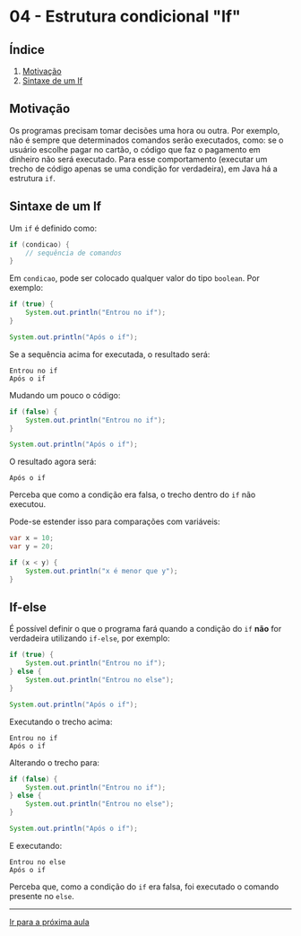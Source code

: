 04 - Estrutura condicional "If"
===============================


Índice
------

1. [Motivação](#motivação)
2. [Sintaxe de um If](#sintaxe-de-um-if)

Motivação
---------

Os programas precisam tomar decisões uma hora ou outra. Por exemplo, não é
sempre que determinados comandos serão executados, como: se o usuário escolhe
pagar no cartão, o código que faz o pagamento em dinheiro não será executado.
Para esse comportamento (executar um trecho de código apenas se uma condição
for verdadeira), em Java há a estrutura `if`.


Sintaxe de um If
----------------

Um `if` é definido como:

```java
if (condicao) {
    // sequência de comandos
}
```

Em `condicao`, pode ser colocado qualquer valor do tipo `boolean`. Por exemplo:

```java
if (true) {
    System.out.println("Entrou no if");
}

System.out.println("Após o if");
```

Se a sequência acima for executada, o resultado será:

```text
Entrou no if
Após o if
```

Mudando um pouco o código:

```java
if (false) {
    System.out.println("Entrou no if");
}

System.out.println("Após o if");
```

O resultado agora será:

```text
Após o if
```

Perceba que como a condição era falsa, o trecho dentro do `if` não executou.

Pode-se estender isso para comparações com variáveis:

```java
var x = 10;
var y = 20;

if (x < y) {
    System.out.println("x é menor que y");
}
```

If-else
-------

É possível definir o que o programa fará quando a condição do `if` **não** for
verdadeira utilizando `if-else`, por exemplo:

```java
if (true) {
    System.out.println("Entrou no if");
} else {
    System.out.println("Entrou no else");
}

System.out.println("Após o if");
```

Executando o trecho acima:

```text
Entrou no if
Após o if
```

Alterando o trecho para:

```java
if (false) {
    System.out.println("Entrou no if");
} else {
    System.out.println("Entrou no else");
}

System.out.println("Após o if");
```

E executando:

```text
Entrou no else
Após o if
```

Perceba que, como a condição do `if` era falsa, foi executado o comando
presente no `else`.

------------------------------------------------------------------------------

[Ir para a próxima aula](/langs/java/05-functions.md)

